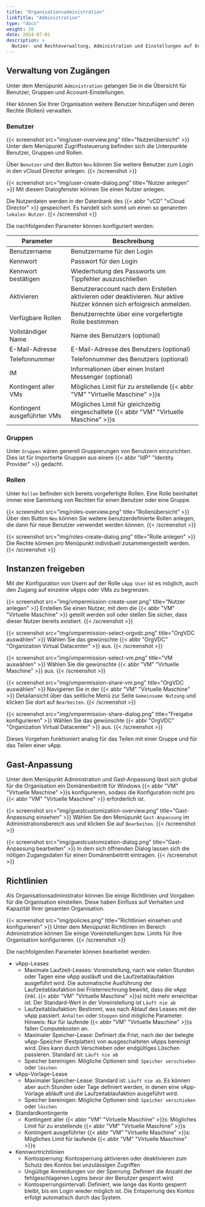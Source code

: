 ```yaml
---
title: "Organisationsadministration"
linkTitle: "Administration"
type: "docs"
weight: 20
date: 2024-07-01
description: >
  Nutzer- und Rechteverwaltung, Administration und Einstellungen auf Organisationsebene
---
```




## Verwaltung von Zugängen

Unter dem Menüpunkt `Administration` gelangen Sie in die Übersicht für Benutzer, Gruppen und Account-Einstellungen.

Hier können Sie Ihrer Organisation weitere Benutzer hinzufügen und deren Rechte (Rollen) verwalten.

### Benutzer

{{< screenshot src="img/user-overview.png" title="Nutzerübersicht" >}}
Unter dem Menüpunkt Zugriffssteuerung befinden sich die Unterpunkte Benutzer, Gruppen und Rollen.

Über `Benutzer` und den Button `Neu` können Sie weitere Benutzer zum Login in den vCloud Director anlegen.
{{< /screenshot >}}

{{< screenshot src="img/user-create-dialog.png" title="Nutzer anlegen" >}}
Mit diesem Dialogfenster können Sie einen Nutzer anlegen.

Die Nutzerdaten werden in der Datenbank des {{< abbr "vCD" "vCloud Director" >}} gespeichert.
Es handelt sich somit um einen so genannten `lokalen Nutzer`.
{{< /screenshot >}}

Die nachfolgenden Parameter können konfiguriert werden:

| Parameter                   | Beschreibung                                                                                                         |
|-----------------------------|----------------------------------------------------------------------------------------------------------------------|
| Benutzername                | Benutzername für den Login                                                                                           |
| Kennwort                    | Passwort für den Login                                                                                               |
| Kennwort bestätigen         | Wiederholung des Passworts um Tippfehler auszuschließen                                                              |
| Aktivieren                  | Benutzeraccount nach dem Erstellen aktivieren oder deaktivieren. Nur aktive Nutzer können sich erfolgreich anmelden. |
| Verfügbare Rollen           | Benutzerrechte über eine vorgefertigte Rolle bestimmen                                                               |
| Vollständiger Name          | Name des Benutzers (optional)                                                                                        |
| E-Mail-Adresse              | E-Mail-Adresse des Benutzers (optional)                                                                              |
| Telefonnummer               | Telefonnummer des Benutzers (optional)                                                                               |
| IM                          | Informationen über einen Instant Messenger (optional)                                                                |
| Kontingent aller VMs        | Mögliches Limit für zu erstellende {{< abbr "VM" "Virtuelle Maschine" >}}s                                           |
| Kontingent ausgeführter VMs | Mögliches Limit für gleichzeitig eingeschaltete {{< abbr "VM" "Virtuelle Maschine" >}}s                              |

### Gruppen

Unter `Gruppen` wären generell Gruppierungen von Benutzern einzurichten.
Dies ist für Importierte Gruppen aus einem {{< abbr "IdP" "Identity Provider" >}} gedacht.

### Rollen

Unter `Rollen` befinden sich bereits vorgefertigte Rollen.
Eine Rolle beinhaltet immer eine Sammlung von Rechten für einen Benutzer oder eine Gruppe.

{{< screenshot src="img/roles-overview.png" title="Rollenübersicht" >}}
Über den Button `Neu` können Sie weitere benutzerdefinierte Rollen anlegen, die dann für neue Benutzer verwendet werden können.
{{< /screenshot >}}

{{< screenshot src="img/roles-create-dialog.png" title="Rolle anlegen" >}}
Die Rechte können pro Menüpunkt individuell zusammengestellt werden.
{{< /screenshot >}}

## Instanzen freigeben

Mit der Konfiguration von Usern auf der Rolle `vApp User` ist es möglich, auch den Zugang auf einzelne vApps oder VMs zu begrenzen.

{{< screenshot src="img/vmpermission-create-user.png" title="Nutzer anlegen" >}}
Erstellen Sie einen Nutzer, mit dem die {{< abbr "VM" "Virtuelle Maschine" >}} geteilt werden soll oder stellen Sie sicher, dass dieser Nutzer bereits existiert.
{{< /screenshot >}}

{{< screenshot src="img/vmpermission-select-orgvdc.png" title="OrgVDC auswählen" >}}
Wählen Sie das gewünschte {{< abbr "OrgVDC" "Organization Virtual Datacenter" >}} aus.
{{< /screenshot >}}

{{< screenshot src="img/vmpermission-select-vm.png" title="VM auswählen" >}}
Wählen Sie die gewünschte {{< abbr "VM" "Virtuelle Maschine" >}} aus.
{{< /screenshot >}}

{{< screenshot src="img/vmpermission-share-vm.png" title="OrgVDC auswählen" >}}
Navigieren Sie in der {{< abbr "VM" "Virtuelle Maschine" >}} Detailansicht über das seitliche Menü zur Seite `Gemeinsame Nutzung` und klicken Sie dort auf `Bearbeiten`.
{{< /screenshot >}}

{{< screenshot src="img/vmpermission-share-dialog.png" title="Freigabe konfigurieren" >}}
Wählen Sie das gewünschte {{< abbr "OrgVDC" "Organization Virtual Datacenter" >}} aus.
{{< /screenshot >}}

Dieses Vorgehen funktioniert analog für das Teilen mit einer Gruppe und für das Teilen einer vApp.

## Gast-Anpassung

Unter dem Menüpunkt Administration und Gast-Anpassung lässt sich global für die Organisation ein Domänenbeitritt für Windows {{< abbr "VM" "Virtuelle Maschine" >}}s konfigurieren, sodass die Konfiguration nicht pro {{< abbr "VM" "Virtuelle Maschine" >}} erforderlich ist.

{{< screenshot src="img/guestcustomization-overview.png" title="Gast-Anpassung einsehen" >}}
Wählen Sie den Menüpunkt `Gast-Anpassung` im Administrationsbereich aus und klicken Sie auf `Bearbeiten`.
{{< /screenshot >}}

{{< screenshot src="img/guestcustomization-dialog.png" title="Gast-Anpassung bearbeiten" >}}
In dem sich öffnenden Dialog lassen sich die nötigen Zugangsdaten für einen Domänenbeitritt eintragen.
{{< /screenshot >}}

## Richtlinien

Als Organisationsadministrator können Sie einige Richtlinien und Vorgaben für die Organisation einstellen.
Diese haben Einfluss auf Verhalten und Kapazität Ihrer gesamten Organisation.

{{< screenshot src="img/policies.png" title="Richtlinien einsehen und konfigurieren" >}}
Unter dem Menüpunkt Richtlinien im Bereich Administration können Sie einige Voreinstellungen bzw. Limits für Ihre Organisation konfigurieren.
{{< /screenshot >}}

Die nachfolgenden Parameter können bearbeitet werden:

* vApp-Leases
  * Maximale Laufzeit-Leases: Voreinstellung, nach wie vielen Stunden oder Tagen eine vApp ausläuft und die Laufzeitablaufaktion ausgeführt wird. Die automatische Ausführung der Laufzeitablaufaktion bei Fristerreichnung bewirkt, dass die vApp (inkl. {{< abbr "VM" "Virtuelle Maschine" >}}s) nicht mehr erreichbar ist. Der Standard-Wert in der Voreinstellung ist `Läuft nie ab`
  * Laufzeitablaufaktion: Bestimmt, was nach Ablauf des Leases mit der vApp passiert. `Anhalten` oder `Stoppen` sind mögliche Parameter. Hinweis: Nur für laufende {{< abbr "VM" "Virtuelle Maschine" >}}s fallen Computekosten an.
  * Maximaler Speicher-Lease: Definiert die Frist, nach der der belegte vApp-Speicher (Festplatten) von ausgeschalteten vApps bereinigt wird. Dies kann durch Verschieben oder endgültiges Löschen passieren. Standard ist: `Läuft nie ab`
  * Speicher bereinigen: Mögliche Optionen sind: `Speicher verschieben` oder `löschen`
* vApp-Vorlage-Lease
  * Maximaler Speicher-Lease: Standard ist: `Läuft nie ab`. Es können aber auch Stunden oder Tage definiert werden, in denen eine vApp-Vorlage abläuft und die Laufzeitablaufaktion ausgeführt wird.
  * Speicher bereinigen: Mögliche Optionen sind: `Speicher verschieben` oder `löschen`
* Standardkontingente
  * Kontingent aller {{< abbr "VM" "Virtuelle Maschine" >}}s: Mögliches Limit für zu erstellende {{< abbr "VM" "Virtuelle Maschine" >}}s
  * Kontingent ausgeführter {{< abbr "VM" "Virtuelle Maschine" >}}s: Mögliches Limit für laufende {{< abbr "VM" "Virtuelle Maschine" >}}s
* Kennwortrichtlinien
  * Kontosperrung: Kontosperrung aktivieren oder deaktivieren zum Schutz des Kontos bei unzulässigen Zugriffen
  * Ungültige Anmeldungen vor der Sperrung: Definiert die Anzahl der fehlgeschlagenen Logins bevor der Benutzer gesperrt wird
  * Kontosperrungsintervall: Definiert, wie lange das Konto gesperrt bleibt, bis ein Login wieder möglich ist. Die Entsperrung des Kontos erfolgt automatisch durch das System.

